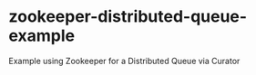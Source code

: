 zookeeper-distributed-queue-example
===================================

Example using Zookeeper for a Distributed Queue via Curator